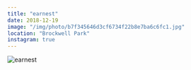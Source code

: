 ```yaml
---
title: "earnest"
date: 2018-12-19
image: "/img/photo/b7f345646d3cf6734f22b8e7ba6c6fc1.jpg"
location: "Brockwell Park"
instagram: true
---
```


![earnest](/img/photo/b7f345646d3cf6734f22b8e7ba6c6fc1.jpg)
